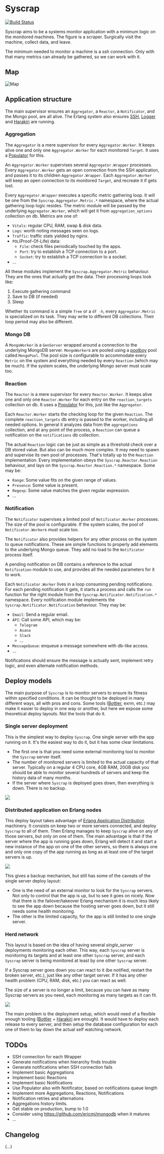 
# Syscrap
[![Build Status](https://travis-ci.org/rubencaro/syscrap.svg?branch=master)](https://travis-ci.org/rubencaro/syscrap)

Syscrap aims to be a systems monitor application with a minimum logic on the monitored machines. The figure is a scraper. Surgically visit the machine, collect data, and leave.

The minimum needed to monitor a machine is a ssh connection. Only with that many metrics can already be gathered, so we can work with it.

## Map

![Map](/doc/syscrap.dot.png)

## Application structure

The main supervisor ensures an `Aggregator`, a `Reactor`, a `Notificator`, and the Mongo pool, are all alive. The Erlang system also ensures [SSH](http://www.erlang.org/doc/man/ssh.html), [Logger](https://github.com/elixir-lang/elixir/tree/master/lib/logger) and [Harakiri](https://github.com/rubencaro/harakiri) are running.

### Aggregation

The `Aggregator` is a mere supervisor for every `Aggregator.Worker`. It keeps alive one and only one `Aggregator.Worker` for each monitored `Target`. It uses a [Populator](https://github.com/rubencaro/populator) for this.

An `Aggregator.Worker` supervises several `Aggregator.Wrapper` processes. Every `Aggregator.Worker` gets an open connection from the SSH application, and passes it to its children `Aggregator.Wrapper`. Each `Aggregator.Worker` will keep an open connection to its monitored `Target`, and recreate it if gets lost.

Every `Aggregator.Wrapper` executes a specific metric gathering loop. It will be one from the `Syscrap.Aggregator.Metric.*` namespace, where the actual gathering loop logic resides. The metric module will be passed by the underlying `Aggregator.Worker`, which will get it from `aggregation_options` collection on db. Metrics are one of:

* `Vitals`: regular CPU, RAM, swap & disk data.
* `Logs`: worth noting messages seen on logs.
* `Traffic`: traffic stats yielded by nginx.
* `POL`(Proof-Of-Life) data:
  * `File`: check files periodically touched by the apps.
  * `Port`: try to establish a TCP connection to a port.
  * `Socket`: try to establish a TCP connection to a socket.
* ...

All these modules implement the `Syscrap.Aggregator.Metric` behaviour. They are the ones that actually get the data. Their processing loops look like:

1. Execute gathering command
2. Save to DB (if needed)
3. Sleep

Whether its command is a simple `free` or a `df -h`, every `Aggregator.Metric` is specialized on its task. They may write to different DB collections. Their loop period may also be different.


### Mongo DB

A `MongoWorker` is a `GenServer` wrapped around a connection to the underlying MongoDB server. `MongoWorker`s are pooled using a
[poolboy](https://github.com/devinus/poolboy) pool called `MongoPool`. The pool size is configurable to accommodate every `Metric` on the system and everything needed by every `Reaction` (which may be much). If the system scales, the underlying Mongo server must scale too.


### Reaction

The `Reactor` is a mere supervisor for every `Reactor.Worker`. It keeps alive one and only one `Reactor.Worker` for each entry on the `reaction_targets` collection on db. It uses a [Populator](https://github.com/rubencaro/populator) for this, just like the `Aggregator`.

Each `Reactor.Worker` starts the checking loop for the given `Reaction`. The complete `reaction_targets` db entry is passed to the worker, including all needed options. In general it analyzes data from the `aggregations` collection, and at any point of the process, a `Reaction` can queue a notification on the `notifications` db collection.

The actual `Reaction` logic can be just as simple as a threshold check over a DB stored value. But also can be much more complex. It may need to spawn and supervise its own pool of processes. That's totally up to the `Reaction` implementation. Every implementation obeys the `Syscrap.Reactor.Reaction` behaviour, and lays on the `Syscrap.Reactor.Reaction.*` namespace. Some may be:

* `Range`: Some value fits on the given range of values.
* `Presence`: Some value is present.
* `Regexp`: Some value matches the given regular expression.
* ...


### Notification

The `Notificator` supervises a limited pool of `Notificator.Worker` processes. The size of the pool is configurable. If the system scales, the pool of `Notificator.Worker`s must scale too.

The `Notificator` also provides helpers for any other process on the system to queue notifications. These are simple functions to properly add elements to the underlying Mongo queue. They add no load to the `Notificator` process itself.

A pending notification on DB contains a reference to the actual `Notification` module to use, and provides all the needed parameters for it to work.

Each `Notificator.Worker` lives in a loop consuming pending notifications. For each pending notification it gets, it starts a process and calls the `run` function for the right module from the `Syscrap.Notificator.Notification.*` namespace. Every notification module implements the `Syscrap.Notificator.Notification` behaviour. They may be:

* `Email`: Send a regular email.
* `API`: Call some API, which may be:
  * `Telegram`
  * `Asana`
  * `Slack`
  * ...
* `MessageQueue`: enqueue a message somewhere with db-like access.
* ...

Notifications should ensure the message is actually sent, implement retry logic, and even alternate notification methods.


## Deploy models

The main purpose of `Syscrap` is to monitor servers to ensure its fitness within specified conditions. It can be thought to be deployed in many different ways, all with pros and cons. Some tools ([Bottler](https://github.com/rubencaro/bottler), exrm, etc.) may make it easier to deploy in one way or another, but here we expose some theoretical deploy layouts. Not the tools that do it.

### Single server deployment

This is the simplest way to deploy `Syscrap`. One single server with the app running on it. It's the easiest way to do it, but it has some clear limitations.

* The first one is that you need some external monitoring tool to monitor the `Syscrap` server itself.
* The number of monitored servers is limited to the actual capacity of that server. Typically on a regular 4 CPU core, 4GB RAM, 20GB disk you should be able to monitor several hundreds of servers and keep the history data of many months.
* If the server where `Syscrap` is deployed goes down, then everything is down. There is no backup.

![](/doc/deployment.dot.png)

### Distributed application on Erlang nodes

This deploy layout takes advantage of [Erlang Application Distribution](http://erlang.org/doc/design_principles/distributed_applications.html) machinery. It consists on keep two or more servers connected, and deploy `Syscrap` to all of them. Then Erlang manages to keep `Syscrap` alive on any of those servers, but only on one of them. The main advantage is that if the server where the app is running goes down, Erlang will detect it and start a new instance of the app on one of the other servers, so there is always one and only one copy of the app running as long as at least one of the target servers is up.

![](/doc/deployment2.dot.png)

This gives a backup mechanism, but still has some of the caveats of the single server deploy layout:

* One is the need of an external monitor to look for the `Syscrap` servers. Not only to control that the app is up, but to see it goes on nicely. Now that there is the failover/takeover Erlang mechanism it is much less likely to see the app down because the hosting server goes down, but it still needs some health monitoring.
* The other is the limited capacity, for the app is still limited to one single server.

### Herd network

This layout is based on the idea of having several _single_server_ deployments monitoring each other. This way, each `Syscrap` server is monitoring its targets and at least one other `Syscrap` server, and each `Syscrap` server is being monitored at least by one other `Syscrap` server.

If a Syscrap server goes down you can react to it (be notified, restart the broken server, etc.), just like any other target server. If it has any other health problem (CPU, RAM, disk, etc.) you can react as well.

The size of a server is no longer a limit, because you can have as many Syscrap servers as you need, each monitoring as many targets as it can fit.

![](/doc/deployment3.dot.png)

The main problem is the deployment setup, which would need of a flexible enough tooling ([Bottler](https://github.com/rubencaro/bottler) + [Harakiri](https://github.com/rubencaro/harakiri) are enough). It would have to deploy each release to every server, and then setup the database configuration for each one of them to lay down the actual self watching network.

## TODOs

* SSH connection for each Wrapper
* Generate notifications when hierarchy finds trouble
* Generate notifications when SSH connection fails
* Implement basic Aggregations
* Implement basic Reactions
* Implement basic Notifications
* Use Populator also with Notificator, based on notifications queue length
* Implement more Aggregations, Reactions, Notifications
* Notification retries and alternations
* Aggregations history limits.
* Get stable on production, bump to 1.0
* Consider using https://github.com/ericmj/mongodb when it matures
* ...


## Changelog

(...)
